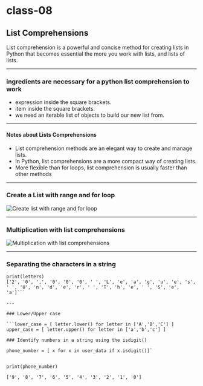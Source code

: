 # class-08

## List Comprehensions

List comprehension is a powerful and concise method for creating lists in Python that becomes essential the more you work with lists, and lists of lists.

---

### ingredients are necessary for a python list comprehension to work

* expression inside the square brackets.
* item inside the square brackets.
* we need an iterable list of objects to build our new list from.

---

#### Notes about Lists Comprehensions

* List comprehension methods are an elegant way to create and manage lists.
* In Python, list comprehensions are a more compact way of creating lists.
* More flexible than for loops, list comprehension is usually faster than other methods

---

### Create a List with range and for loop

![Create list with range and for loop ](https://blog.finxter.com/wp-content/uploads/2020/06/graphic.jpg)

---

### Multiplication with list comprehensions

![Multiplication with list comprehensions](https://4.bp.blogspot.com/-uRPZqKbIGwQ/XRtgWhC6qqI/AAAAAAAAH0w/--oGnwKsnpo00GwQgH2gV3RPwHwK8uONgCLcBGAs/s1600/comprehension.PNG)

---

### Separating the characters in a string

```letters = [ letter for letter in "20,000 Leagues Under The Sea"]
print(letters)
['2', '0', ',', '0', '0', '0', ' ', 'L', 'e', 'a', 'g', 'u', 'e', 's', ' ', 'U', 'n', 'd', 'e', 'r', ' ', 'T', 'h', 'e', ' ', 'S', 'e', 'a']```

---

### Lower/Upper case

```lower_case = [ letter.lower() for letter in ['A','B','C'] ]
upper_case = [ letter.upper() for letter in ['a','b','c'] ]

### Identify numbers in a string using the isdigit()

phone_number = [ x for x in user_data if x.isdigit()]`


print(phone_number)

['9', '8', '7', '6', '5', '4', '3', '2', '1', '0']
```
